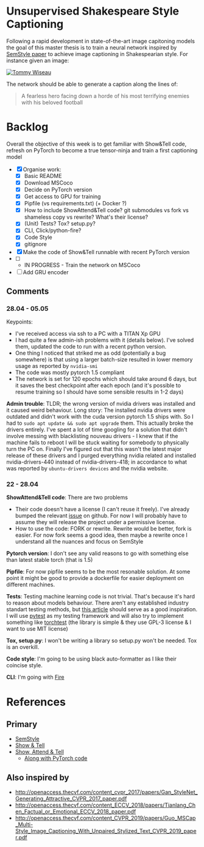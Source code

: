 # Unsupervised Shakespeare Style Captioning

Following a rapid development in state-of-the-art image capitoning models the goal of this master thesis is to train a neural network inspired by [SemStyle paper](https://arxiv.org/abs/1805.07030) to achieve image captioning in Shakespearian style. For instance given an image:

[![Tommy Wiseau](https://bi.im-g.pl/im/16/27/10/z16936982V,kadr-z-filmu--The-room----na-nim-Tommy-Wiseau--pom.jpg)](https://wyborcza.pl/7,101707,22959130,tommy-wiseau-to-tomasz-wieczorkiewicz-najgorszy-rezyser-swiata.html)

The network should be able to generate a caption along the lines of:

> A fearless hero facing down a horde of his most terrifying enemies with his beloved football

# Backlog

Overall the objective of this week is to get familiar with Show&Tell code, refresh on PyTorch to become a true tensor-ninja and train a first captioning model

- [x] Organise work:
    * [x] Basic README
    * [x] Download MSCoco
    * [x] Decide on PyTorch version
    * [x] Get access to GPU for training
    * [x] Pipfile (vs requirements.txt) (+ Docker ?)
    * [x] How to include ShowAttend&Tell code? git submodules vs fork vs shameless copy vs rewrite? What's their license?
    * [x] (Unit) Tests? Tox? setup.py?
    * [x] CLI, Click/python-fire?
    * [x] Code Style
    * [x] gitignore
- [x] Make the code of Show&Tell runnable with recent PyTorch version
- [ ] - IN PROGRESS - Train the network on MSCoco
- [ ] Add GRU encoder

## Comments

### 28.04 - 05.05

Keypoints:

- I've received access via ssh to a PC with a TITAN Xp GPU
- I had quite a few admin-ish problems with it (details below). I've solved them, updated the code to run with a recent python version. 
- One thing I noticed that striked me as odd (potentially a bug somewhere) is that using a larger batch-size resulted in lower memory usage as reported by `nvidia-smi`
- The code was mostly pytorch 1.5 compliant
- The network is set for 120 epochs which should take around 6 days, but it saves the best checkpoint after each epoch (and it's possible to resume training so I should have some sensible results in 1-2 days)



**Admin trouble**: TLDR; the wrong version of nvidia drivers was installed and it caused weird behaviour.
Long story:
The installed nvidia drivers were outdated and didn't work with the cuda version pytorch 1.5 ships with. So I had to `sudo apt update && sudo apt upgrade` them. This actually broke the drivers entirely. I've spent a lot of time googling for a solution that didn't involve messing with blacklisting nouveau drivers - I knew that if the machine fails to reboot I will be stuck waiting for somebody to physically turn the PC on. Finally I've figured out that this wasn't the latest major release of these drivers and I purged everything nvidia related and installed nvidia-drivers-440 instead of nvidia-drivers-418; in accordance to what was reported by `ubuntu-drivers devices` and the nvidia website. 



### 22 - 28.04

**ShowAttend&Tell code**: There are two problems

* Their code doesn't have a license (I can't reuse it freely). I've already bumped the relevant [issue](https://github.com/sgrvinod/a-PyTorch-Tutorial-to-Image-Captioning/issues/81) on github. For now I will probably have to assume they will release the project under a permissive license.
* How to use the code: FORK or rewrite. Rewrite would be better, fork is easier. For now fork seems a good idea, then maybe a rewrite once I understand all the nuances and focus on SemStyle

**Pytorch version**: I don't see any valid reasons to go with something else than latest stable torch (that is 1.5)

**Pipfile**: For now pipfile seems to be the most resonable solution. At some point it might be good to provide a dockerfile for easier deployment on different machines.

**Tests**: Testing machine learning code is not trivial. That's because it's hard to reason about models behaviour. There aren't any established industry standart testing methods, but [this article](https://medium.com/@keeper6928/how-to-unit-test-machine-learning-code-57cf6fd81765) should serve as a good inspiration. I will use [pytest](https://docs.pytest.org/en/latest/) as my testing framework and will also try to implement something like [torchtest](https://github.com/suriyadeepan/torchtest) (the library is simple & they use GPL-3 license & I want to use MIT license)

**Tox, setup.py**: I won't be writing a library so setup.py won't be needed. Tox is an overkill.

**Code style**:  I'm going to be using black auto-formatter as I like their coincise style.

**CLI**: I'm going with [Fire](https://github.com/google/python-fire)


# References

## Primary

* [SemStyle](https://arxiv.org/abs/1805.07030)
* [Show & Tell](https://arxiv.org/pdf/1609.06647.pdf)
* [Show, Attend & Tell](https://arxiv.org/pdf/1502.03044.pdf)
  - [Along with PyTorch code](https://github.com/sgrvinod/a-PyTorch-Tutorial-to-Image-Captioning)

## Also inspired by

* http://openaccess.thecvf.com/content_cvpr_2017/papers/Gan_StyleNet_Generating_Attractive_CVPR_2017_paper.pdf
* http://openaccess.thecvf.com/content_ECCV_2018/papers/Tianlang_Chen_Factual_or_Emotional_ECCV_2018_paper.pdf
* http://openaccess.thecvf.com/content_CVPR_2019/papers/Guo_MSCap_Multi-Style_Image_Captioning_With_Unpaired_Stylized_Text_CVPR_2019_paper.pdf


